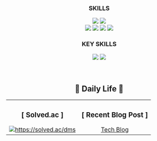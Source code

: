 <!--
**Eundms/Eundms** is a ✨ _special_ ✨ repository because its `README.md` (this file) appears on your GitHub profile.

Here are some ideas to get you started:

- 🔭 I’m currently working on ...
- 🌱 I’m currently learning ...
- 👯 I’m looking to collaborate on ...
- 🤔 I’m looking for help with ...
- 💬 Ask me about ...
- 📫 How to reach me: ...
- 😄 Pronouns: ...
- ⚡ Fun fact: ...
<h3 align="center"><b>✏️Studying..</b></h3>
<p align="center">
<img src="https://img.shields.io/badge/Java-%23ED8B00.svg?style=flat-square&logo=java&logoColor=white"/><img src="https://img.shields.io/badge/Spring-%236DB33F.svg?style=flat-square&logo=spring&logoColor=white"/><img src="https://img.shields.io/badge/MySQL-%2300f.svg?style=flat-square&logo=mysql&logoColor=white"/><img src="https://img.shields.io/badge/AWS-%23FF9900.svg?style=flat-square&logo=amazon-aws&logoColor=white"/>
</p>
   <img src="https://github-readme-stats.vercel.app/api?username=Eundms&show_icons=true&theme=transparent" width="400">
   ![박은정](https://user-images.githubusercontent.com/50352139/190956186-fd04757e-5cb9-4b25-b817-83c5ddeef81d.png)

-->

<div align="center">
           <!-- 
            <a href="https://www.linkedin.com/in/eunjeongpark/" target="_blank"><img src="https://img.shields.io/badge/LinkedIn-0A66C2?style=flat&logo=LinkedIn&logoColor=white"/></a><br/>-->
            <!--SKIILS-->
            <h3 style="font-weight:bold;">SKILLS</h3>
            <img src="https://img.shields.io/badge/Java-007396?style=flat&logo=Conda-Forge&logoColor=white" />
            <img src="https://img.shields.io/badge/Python-3776AB?style=flat&logo=Python&logoColor=white"/> <br/>
            <img src="https://img.shields.io/badge/Spring-6DB33F?style=flat&logo=Spring&logoColor=white" />
            <img src="https://img.shields.io/badge/Javascript-%23323330.svg?style=flate&logo=javascript&logoColor=%23F7DF1E"/>
            <img src="https://img.shields.io/badge/React-61DAFB?style=flat&logo=React&logoColor=white"/>
            <img src="https://img.shields.io/badge/typescript-%23007ACC.svg?style=flat&logo=typescript&logoColor=white"/>
            <h3 style="font-weight:bold;">KEY SKILLS</h3>
            <img src="https://img.shields.io/badge/Self_Management-729ff2?style=flat&logoColor=white"/>
            <img src="https://img.shields.io/badge/Responsibility-02E6B4?style=flat&logoColor=white"/>
            <br/><br/>
            <!-------------------------------------------------------------
            <h1 style="font-weight:bold;">[ Log Dev History ]</h1>-->
            <!--SSAFFY--------------------
            <h2 style="font-weight:bold;"> 💻  in SSAFY 9th  💻 </h2>
            <small>2023.01.04. ~</small>-->
   <!--
            <h3 style="font-weight:bold;">Study</h3>
            <table>
                <tr>
                <td align="center">
                    Algorithm Problem Solving
                </td>
                <td align="center">
                    <a href="https://github.com/InSSA-Study/algorithm">🌐</a>
                </td>
                </tr>
            </table>  
   -->
   <!--
            <h3 style="font-weight:bold;">Project</h3>
            <table>
                <TripMe>
                <tr align="left">
                <td>
                    <a href="https://github.com/TripMe-23-08">🏠</a>
                </td>
                <td >
                    Domestic Tour Plan Web Site  : <small>Trip Me</small>
                </td>
                <td>
                </td>
                </tr>
            </table>
   -->
            <br/>
            <!--SOONGSIL UNIVERSITY------------------
            <h2 style="font-weight:bold;"> 🎓 in Soongsil Univ. 🎓 </h2>
            <small>2018.03.01. ~ 2023.02.17.</small>---->
            <!--Soongsil - Projects & Awards
            <h3 style="font-weight:bold;">Projects & Awards</h3>
            <table>-->
                <!--SSUPAGO
                <tr align="left">
                <td>
                    <a href="https://github.com/SSUPAGO">🏠</a>
                </td>
                <td >
                    SSUPAGO : <small>혐오표현탐지API</small>
                </td>
                <td>
                    2022 공개SW개발자대회/학생부문_동상
                    <a href="https://www.oss.kr/dev_competition_activities/show/0d71c04a-b0f7-42f3-8fce-c0868817383d?page=2">🌐</a><br/>
                    2022 IT 대학 소프트웨어 공모전_금상
                </td>
                </tr>-->
                <!--BlurSome
                <tr align="left">
                <td>
                    <a href="https://github.com/Blursome-2022">🏠</a>
                </td>
                <td >
                    BlurSome : <small>얼굴인식기반블러처리API</small>
                </td>
                <td>
                    2022 공개SW개발자대회/학생부문_동상
                    <a href="https://www.oss.kr/dev_competition_activities/show/5856b086-b27e-475e-87b7-a16687db489a?page=2">🌐</a>
                </td>
               </tr>-->
               <!--SSU HackJumCalculator
                <tr align="left">
                <td>
                    <a href="https://github.com/Eundms/SSU_HackjumCalculator">🏠</a>
                </td>
                <td >
                    SSU_HackjumCalculator : <small>숭실대 전체/학기별-교양/전공 평균평점 계산 코드</small>
                </td>
                <td>-->
                    <!--<a href="">🌐</a>
                </td>
                </tr>-->
                <!--Taxmate
                <tr align="left">
                <td>
                    <a href="https://github.com/SSU-Taxmate">🏠</a>
                </td>
                <td>
                    Taxmate : <small>온라인 사회/경제 교육 사이트 </small>
                </td>
                <td>
                    2021 IT대학 소프트웨어 공모전_금상
                    <a href=""></a>
                </td>
                </tr>
            </table>  -->
            <!--Soongsil - Activities
            <h3 style="font-weight:bold;">Activities</h3>
            <table name="activities">-->
                <!--GDSC
                <tr align="left">
                <td>
                    GDSC SoongSil : <small>Server/Cloud</small>
                </td>
                <td>
                    [SSU몰세미나] (곧)백엔드 개발자의 What Why How <br/>
                    [Study] Cloud  (Docker, Kubernetes)<br/>
                    [Study] MSA  <br/>
                    [Study] System Design Interview Book
                </td>
                </tr>
                <tr align="left">
                <td>
                    Google Developers Machine Learning Bootcamp
                </td>
                <td>
                    [COURSES] Coursera Deep Learning Specialization Courses<br/>
                    [CERTIFICATE] TensorFlow Developer Certificate<br/>
                </td>
                </tr>
            </table>  
</div>-->

<!--Daily Life-->
<div align="center">
    <h2 style="font-weight:bold;"> 🐢 Daily Life 🐢</h2>
    <table width="100%">
    <tr align="center">
    <td valign="middle" >
        <h3 style="font-weight:bold;">[ Solved.ac ]</h3>
        <a href="https://solved.ac/dms" rel="stylesheet">
            <img src="http://mazassumnida.wtf/api/v2/generate_badge?boj=dms"
            alt="https://solved.ac/dms">
        </a>
    </td>
    <td valign="middle" >
        <h3 style="font-weight:bold;"> [  Recent Blog Post  ]</h3>
        <a href="https://eundms.tistory.com/" rel="stylesheet">
            Tech Blog
        </a> 
    </td>
    </tr>
    </table>  
</div>




